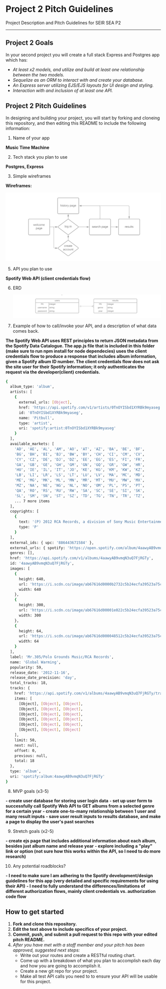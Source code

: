 # Project 2 Pitch Guidelines
Project Description and Pitch Guidelines for SEIR SEA P2

---
## Project 2 Goals

In your second project you will create a full stack Express and Postgres app which has:
- *At least x2 models, and utilize and build at least one relationship between the two models.*
- *Sequelize as an ORM to interact with and create your database.*
- *An Express server utilizing EJS/EJS layouts for UI design and styling.*
- *Interaction with and inclusion of at least one API.*

## Project 2 Pitch Guidelines

In designing and building your project, you will start by forking and cloneing this repository, and then editing this README to include the following information: 
1. Name of your app

**Music Time Machine**

2. Tech stack you plan to use

**Postgres, Express**

3. Simple wireframes

**Wireframes:**
     <p text-align="center">
     <img alt="wireframes" src="wireframes.png">
     </p>

5. API you plan to use

**Spotify Web API (client credentials flow)**

6. ERD

     <p text-align="center">
     <img alt="erd" src="erd.png">
     </p>

7. Example of how to call/invoke your API, and a description of what data comes back. 

**The Spotify Web API uses REST principles to return JSON metadata from the Spotify Data Catalogue. The app.js file that is included in this folder (make sure to run npm install for node dependecies) uses the client credentials flow to produce a response that includes album information, given a Spotify album ID number. The client credentials flow does not ask the site user for their Spotify information; it only authenticates the request via the developer(client) credentials.**
```sh
{
  album_type: 'album',
  artists: [
    {
      external_urls: [Object],
      href: 'https://api.spotify.com/v1/artists/0TnOYISbd1XYRBk9myaseg',
      id: '0TnOYISbd1XYRBk9myaseg',
      name: 'Pitbull',
      type: 'artist',
      uri: 'spotify:artist:0TnOYISbd1XYRBk9myaseg'
    }
  ],
  available_markets: [
    'AD', 'AE', 'AL', 'AM', 'AO', 'AT', 'AZ', 'BA', 'BE', 'BF',
    'BG', 'BH', 'BI', 'BJ', 'BW', 'BY', 'CH', 'CI', 'CM', 'CV',
    'CY', 'CZ', 'DE', 'DJ', 'DZ', 'EE', 'EG', 'ES', 'FI', 'FR',
    'GA', 'GB', 'GE', 'GH', 'GM', 'GN', 'GQ', 'GR', 'GW', 'HR',
    'HU', 'IE', 'IL', 'IT', 'JO', 'KE', 'KG', 'KM', 'KW', 'KZ',
    'LB', 'LI', 'LR', 'LS', 'LT', 'LU', 'LV', 'MA', 'MC', 'MD',
    'ME', 'MG', 'MK', 'ML', 'MN', 'MR', 'MT', 'MU', 'MW', 'MX',
    'MZ', 'NA', 'NE', 'NG', 'NL', 'NO', 'OM', 'PL', 'PS', 'PT',
    'QA', 'RO', 'RS', 'RU', 'RW', 'SA', 'SC', 'SE', 'SI', 'SK',
    'SL', 'SM', 'SN', 'ST', 'SZ', 'TD', 'TG', 'TN', 'TR', 'TZ',
    ... 7 more items
  ],
  copyrights: [
    {
      text: '(P) 2012 RCA Records, a division of Sony Music Entertainment',
      type: 'P'
    }
  ],
  external_ids: { upc: '886443671584' },
  external_urls: { spotify: 'https://open.spotify.com/album/4aawyAB9vmqN3uQ7FjRGTy' },
  genres: [],
  href: 'https://api.spotify.com/v1/albums/4aawyAB9vmqN3uQ7FjRGTy',
  id: '4aawyAB9vmqN3uQ7FjRGTy',
  images: [
    {
      height: 640,
      url: 'https://i.scdn.co/image/ab67616d0000b2732c5b24ecfa39523a75c993c4',
      width: 640
    },
    {
      height: 300,
      url: 'https://i.scdn.co/image/ab67616d00001e022c5b24ecfa39523a75c993c4',
      width: 300
    },
    {
      height: 64,
      url: 'https://i.scdn.co/image/ab67616d000048512c5b24ecfa39523a75c993c4',
      width: 64
    }
  ],
  label: 'Mr.305/Polo Grounds Music/RCA Records',
  name: 'Global Warming',
  popularity: 59,
  release_date: '2012-11-16',
  release_date_precision: 'day',
  total_tracks: 18,
  tracks: {
    href: 'https://api.spotify.com/v1/albums/4aawyAB9vmqN3uQ7FjRGTy/tracks?offset=0&limit=50',
    items: [
      [Object], [Object], [Object],
      [Object], [Object], [Object],
      [Object], [Object], [Object],
      [Object], [Object], [Object],
      [Object], [Object], [Object],
      [Object], [Object], [Object]
    ],
    limit: 50,
    next: null,
    offset: 0,
    previous: null,
    total: 18
  },
  type: 'album',
  uri: 'spotify:album:4aawyAB9vmqN3uQ7FjRGTy'
}
```

8. MVP goals (x3-5)

**- create user database for storing user login data**
**- set up user form to successfully call Spotify Web API to GET albums from a selected genre for a certain year**
**- create one-to-many relationship between 1 user and many result inputs**
**- save user result inputs to results database, and make a page to display the user's past searches**

9. Stretch goals (x2-5)

**- create ejs page that includes additional information about each album, besides just album name and release year**
**- explore including a "play" link or option (not sure how this works within the API, so I need to do more research)**

10. Any potential roadblocks?

**- I need to make sure I am adhering to the Spotify development/design guidelines for this app (very detailed and specific requirements for using their API)**
**- I need to fully understand the differences/limitations of different authorization flows, mainly client credentials vs. authorization code flow**

## How to get started
1. **Fork and clone this repository.**
2. **Edit the text above to include specifics of your project.**
3. **Commit, push, and submit a pull request to this repo with your edited pitch README.**
4. *After you have met with a staff member and your pitch has been approved, suggested next steps:*
      * Write out your routes and create a RESTful routing chart.
      * Come up with a breakdown of what you plan to accomplish each day and how you are going to accomplish it.
      * Create a new git repo for your project. 
      * Make all test API calls you need to to ensure your API will be usable for this project. 
      